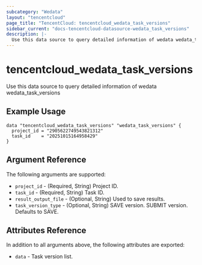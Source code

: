 ```yaml
---
subcategory: "Wedata"
layout: "tencentcloud"
page_title: "TencentCloud: tencentcloud_wedata_task_versions"
sidebar_current: "docs-tencentcloud-datasource-wedata_task_versions"
description: |-
  Use this data source to query detailed information of wedata wedata_task_versions
---
```


# tencentcloud_wedata_task_versions

Use this data source to query detailed information of wedata wedata_task_versions

## Example Usage

```hcl
data "tencentcloud_wedata_task_versions" "wedata_task_versions" {
  project_id = "2905622749543821312"
  task_id    = "20251015164958429"
}
```

## Argument Reference

The following arguments are supported:

* `project_id` - (Required, String) Project ID.
* `task_id` - (Required, String) Task ID.
* `result_output_file` - (Optional, String) Used to save results.
* `task_version_type` - (Optional, String) SAVE version.
SUBMIT version.
Defaults to SAVE.

## Attributes Reference

In addition to all arguments above, the following attributes are exported:

* `data` - Task version list.



